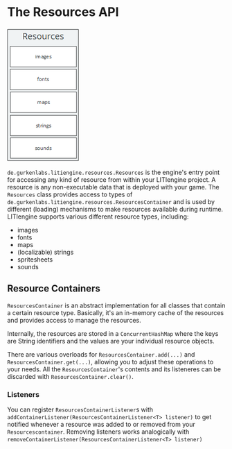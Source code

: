 # The Resources API
![Resources API](../images/api-resources.png)

`de.gurkenlabs.litiengine.resources.Resources` is the engine's entry point for accessing any kind of resource from within your LITIengine project.
A resource is any non-executable data that is deployed with your game.
The `Resources` class provides access to types of `de.gurkenlabs.litiengine.resources.ResourcesContainer` and is used by different (loading) mechanisms to make resources available during runtime.
LITIengine supports various different resource types, including:
* images
* fonts
* maps
* (localizable) strings
* spritesheets
* sounds
 
## Resource Containers
`ResourcesContainer` is an abstract implementation for all classes that contain a certain resource type.
Basically, it's an in-memory cache of the resources and provides access to manage the resources.
 
Internally, the resources are stored in a `ConcurrentHashMap` where the keys are String identifiers and the values are your individual resource objects.

There are various overloads for `ResourcesContainer.add(...)` and `ResourcesContainer.get(...)`, allowing you to adjust these operations to your needs.
All the `ResourcesContainer`'s contents and its listeneres can be discarded with `ResourcesContainer.clear()`.

### Listeners

You can register `ResourcesContainerListener`s with `addContainerListener(ResourcesContainerListener<T> listener)` to get notified whenever a resource was added to or removed from your `Resourcescontainer`.
Removing listeners works analogically with `removeContainerListener(ResourcesContainerListener<T> listener)`
